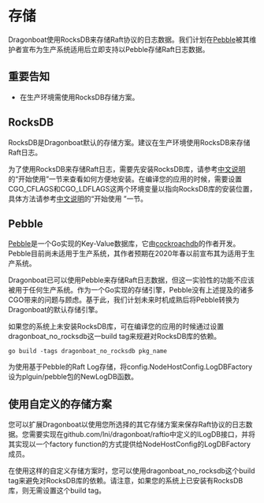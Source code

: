 # 存储 #

Dragonboat使用RocksDB来存储Raft协议的日志数据。我们计划在[Pebble](https://github.com/cockroachdb/pebble)被其维护者宣布为生产系统适用后立即支持以Pebble存储Raft日志数据。

## 重要告知 ##

* 在生产环境需使用RocksDB存储方案。

## RocksDB ##

RocksDB是Dragonboat默认的存储方案。建议在生产环境使用RocksDB来存储Raft日志。

为了使用RocksDB来存储Raft日志，需要先安装RocksDB库，请参考[中文说明](https://github.com/lni/dragonboat/blob/master/README.CHS.md)的“开始使用”一节来查看如何方便地安装。在编译您的应用的时候，需要设置CGO_CFLAGS和CGO_LDFLAGS这两个环境变量以指向RocksDB库的安装位置，具体方法请参考[中文说明](https://github.com/lni/dragonboat/blob/master/README.CHS.md)的“开始使用
”一节。

## Pebble ##

[Pebble](https://github.com/cockroachdb/pebble)是一个Go实现的Key-Value数据库，它由[cockroachdb](https://github.com/cockroachdb)的作者开发。Pebble目前尚未适用于生产系统，其作者预期在2020年春以前宣布其为适用于生产系统。

Dragonboat已可以使用Pebble来存储Raft日志数据，但这一实验性的功能不应该被用于任何生产系统。作为一个Go实现的存储引擎，Pebble没有上述提及的诸多CGO带来的问题与顾虑。基于此，我们计划未来时机成熟后将Pebble转换为Dragonboat的默认存储引擎。

如果您的系统上未安装RocksDB库，可在编译您的应用的时候通过设置dragonboat_no_rocksdb这一build tag来规避对RocksDB库的依赖。

```
go build -tags dragonboat_no_rocksdb pkg_name
```

为使用基于Pebble的Raft Log存储，将config.NodeHostConfig.LogDBFactory设为plguin/pebble包的NewLogDB函数。

## 使用自定义的存储方案 ##

您可以扩展Dragonboat以使用您所选择的其它存储方案来保存Raft协议的日志数据。您需要实现在github.com/lni/dragonboat/raftio中定义的ILogDB接口，并将其实现以一个factory function的方式提供给NodeHostConfig的LogDBFactory成员。

在使用这样的自定义存储方案时，您可以使用dragonboat_no_rocksdb这个build tag来避免对RocksDB库的依赖。请注意，如果您的系统上已安装有RocksDB库，则无需设置这个build tag。
